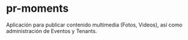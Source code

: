 # pr-moments
Aplicación para publicar contenido multimedia (Fotos, Videos), así como administración de Eventos y Tenants.
